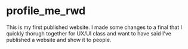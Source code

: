 # profile_me_rwd
This is my first published website. I made some changes to a final that I quickly thorugh together for  UX/UI class and want to have said I've published a website and show it to people.
